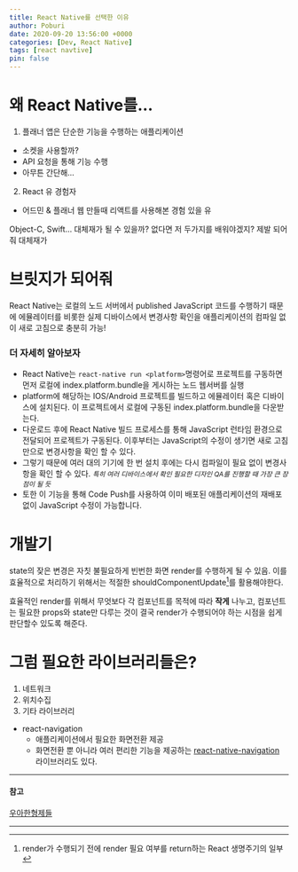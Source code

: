 ```yaml
---
title: React Native를 선택한 이유
author: Poburi
date: 2020-09-20 13:56:00 +0000
categories: [Dev, React Native]
tags: [react navtive]
pin: false
---
```


# 왜 React Native를...

1. 플래너 앱은 단순한 기능을 수행하는 애플리케이션
  - 소켓을 사용할까?
  - API 요청을 통해 기능 수행
  - 아무튼 간단해...

2. React 유 경험자
  - 어드민 & 플래너 웹 만들때 리액트를 사용해본 경험 있을 유

Object-C, Swift... 대체재가 될 수 있을까?
없다면 저 두가지를 배워야겠지? 제발 되어줘 대체재가

# 브릿지가 되어줘

React Native는 로컬의 노드 서버에서 published JavaScript 코드를 수행하기 때문에 에뮬레이터를 비롯한 실제 디바이스에서 변경사항 확인을 애플리케이션의 컴파일 없이 새로 고침으로 충분히 가능!

### 더 자세히 알아보자

- React Native는 `react-native run <platform>`명령어로 프로젝트를 구동하면 먼저 로컬에 index.platform.bundle을 게시하는 노드 웹서버를 실행
- platform에 해당하는 IOS/Android 프로젝트를 빌드하고 에뮬레이터 혹은 디바이스에 설치된다. 이 프로젝트에서 로컬에 구동된 index.platform.bundle을 다운받는다.
- 다운로드 후에 React Native 빌드 프로세스를 통해 JavaScript 런타임 환경으로 전달되어 프로젝트가 구동된다. 이후부터는 JavaScript의 수정이 생기면 새로 고침만으로 변경사항을 확인 할 수 있다.
- 그렇기 때문에 여러 대의 기기에 한 번 설치 후에는 다시 컴파일이 필요 없이 변경사항을 확인 할 수 있다.
<span style="font-size:12px;font-style:italic">특히 여러 디바이스에서 확인 필요한 디자인 QA를 진행할 때 가장 큰 장점이 될 듯</span>
- 토한 이 기능을 통해 Code Push를 사용하여 이미 배포된 애플리케이션의 재배포 없이 JavaScript 수정이 가능합니다.

# 개발기

state의 잦은 변경은 자칫 불필요하게 빈번한 화면 render를 수행하게 될 수 있음.
이를 효율적으로 처리하기 위해서는 적절한 shouldComponentUpdate[^shouldComponentUpdate]를 활용해야한다.

효율적인 render를 위해서 무엇보다 각 컴포넌트를 목적에 따라 __작게__ 나누고, 컴포넌트는 필요한 props와 state만 다루는 것이 결국 render가 수행되어야 하는 시점을 쉽게 판단할수 있도록 해준다.

# 그럼 필요한 라이브러리들은?

1. 네트워크
2. 위치수집
3. 기타 라이브러리
  - react-navigation
    -  애플리케이션에서 필요한 화면전환 제공
    - 화면전환 뿐 아니라 여러 편리한 기능을 제공하는 [react-native-navigation](https://github.com/wix/react-native-navigation) 라이브러리도 있다.

---
#### 참고
[우아한형제들](https://woowabros.github.io/experience/2018/05/19/build-app-by-react-native.html)

---

[^shouldComponentUpdate]: render가 수행되기 전에 render 필요 여부를 return하는 React 생명주기의 일부